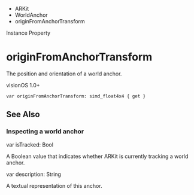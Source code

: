 

- ARKit
- WorldAnchor
-  originFromAnchorTransform 

Instance Property

# originFromAnchorTransform

The position and orientation of a world anchor.

visionOS 1.0+

``` source
var originFromAnchorTransform: simd_float4x4 { get }
```

## See Also

### Inspecting a world anchor

var isTracked: Bool

A Boolean value that indicates whether ARKit is currently tracking a world anchor.

var description: String

A textual representation of this anchor.

